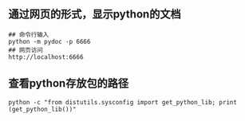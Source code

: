 ## 通过网页的形式，显示python的文档
```
## 命令行输入
python -m pydoc -p 6666
## 网页访问
http://localhost:6666
```

## 查看python存放包的路径
```
python -c "from distutils.sysconfig import get_python_lib; print (get_python_lib())"
```